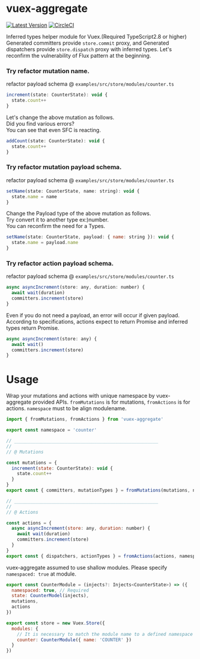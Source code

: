# vuex-aggregate
[![Latest Version](https://img.shields.io/badge/npm-vuex_aggregate-C12127.svg)](https://www.npmjs.com/package/vuex-aggregate)
[![CircleCI](https://circleci.com/gh/takefumi-yoshii/vuex-aggregate.svg?style=svg)](https://circleci.com/gh/takefumi-yoshii/vuex-aggregate)

Inferred types helper module for Vuex.(Required TypeScript2.8 or higher) 
Generated committers provide `store.commit` proxy, and 
Generated dispatchers provide `store.dispatch` proxy with inferred types. 
Let's reconfirm the vulnerability of Flux pattern at the beginning.

### Try refactor mutation name.

refactor payload schema @ `examples/src/store/modules/counter.ts`

```javascript
increment(state: CounterState): void {
  state.count++
}
```
Let's change the above mutation as follows.  
Did you find various errors?  
You can see that even SFC is reacting.  

```javascript
addCount(state: CounterState): void {
  state.count++
}
```

### Try refactor mutation payload schema.

refactor payload schema @ `examples/src/store/modules/counter.ts`

```javascript
setName(state: CounterState, name: string): void {
  state.name = name
}
```
Change the Payload type of the above mutation as follows.  
Try convert it to another type ex:)number.  
You can reconfirm the need for a Types.  

```javascript
setName(state: CounterState, payload: { name: string }): void {
  state.name = payload.name
}
```

### Try refactor action payload schema.

refactor payload schema @ `examples/src/store/modules/counter.ts`

```javascript
async asyncIncrement(store: any, duration: number) {
  await wait(duration)
  committers.increment(store)
}
```
Even if you do not need a payload, an error will occur if given payload.  
According to specifications, actions expect to return Promise and inferred types return Promise.  

```javascript
async asyncIncrement(store: any) {
  await wait()
  committers.increment(store)
}
```


# Usage

Wrap your mutations and actions with unique namespace by vuex-aggregate provided APIs.
`fromMutations` is for mutations, `fromActions` is for actions.
`namespace` must to be align modulename.

```javascript
import { fromMutations, fromActions } from 'vuex-aggregate'

export const namespace = 'counter'

// ______________________________________________________
//
// @ Mutations

const mutations = {
  increment(state: CounterState): void {
    state.count++
  }
}
export const { committers, mutationTypes } = fromMutations(mutations, namespace)

// ______________________________________________________
//
// @ Actions

const actions = {
  async asyncIncrement(store: any, duration: number) {
    await wait(duration)
    committers.increment(store)
  }
}
export const { dispatchers, actionTypes } = fromActions(actions, namespace)

```
vuex-aggregate assumed to use shallow modules.
Please specify `namespaced: true` at module.

```javascript
export const CounterModule = (injects?: Injects<CounterState>) => ({
  namespaced: true, // Required
  state: CounterModel(injects),
  mutations,
  actions
})

export const store = new Vuex.Store({
  modules: {
    // It is necessary to match the module name to a defined namespace such as `counter '.
    counter: CounterModule({ name: 'COUNTER' })
  }
})

```

